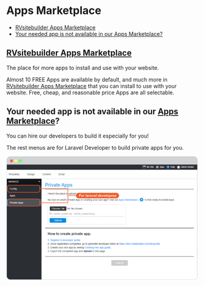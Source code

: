 # Apps Marketplace

-   [RVsitebuilder Apps Marketplace](#rvsitebuilder-apps-marketplace)
-   [Your needed app is not available in our Apps Marketplace?](#your-needed-app-is-not-available-in-our-apps-marketplace)

## [RVsitebuilder Apps Marketplace](https://apps.rvsitebuilder.com/)

The place for more apps to install and use with your website.

Almost 10 FREE Apps are available by default, and much more in [RVsitebuilder Apps Marketplace](https://apps.rvsitebuilder.com/) that you can install to use with your website. Free, cheap, and reasonable price Apps are all selectable.

## Your needed app is not available in our [Apps Marketplace](https://apps.rvsitebuilder.com/)?

You can hire our developers to build it especially for you!

The rest menus are for Laravel Developer to build private apps for you.

![image](images/apps_marketplace/img_apps_marketplace_01.png)

